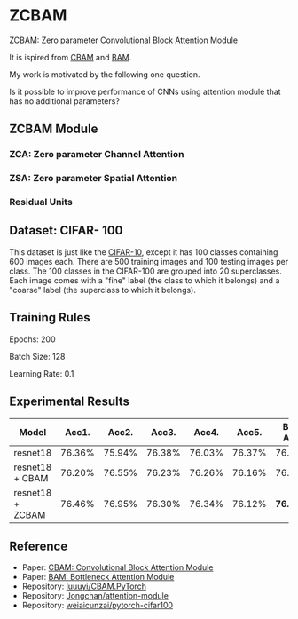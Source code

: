 # ZCBAM
ZCBAM: Zero parameter Convolutional Block Attention Module

It is ispired from [CBAM](https://arxiv.org/pdf/1807.06521.pdf) and [BAM](https://arxiv.org/abs/1807.06514). 

My work is motivated by the following one question.

Is it possible to improve performance of CNNs using attention module that has no additional parameters?

## ZCBAM Module

### ZCA: Zero parameter Channel Attention

### ZSA: Zero parameter Spatial Attention

### Residual Units

## Dataset: CIFAR- 100

This dataset is just like the [CIFAR-10](https://www.cs.toronto.edu/~kriz/cifar.html), except it has 100 classes containing 600 images each. There are 500 training images and 100 testing images per class. The 100 classes in the CIFAR-100 are grouped into 20 superclasses. Each image comes with a "fine" label (the class to which it belongs) and a "coarse" label (the superclass to which it belongs).

## Training Rules

Epochs: 200

Batch Size: 128

Learning Rate: 0.1

## Experimental Results

| Model             | Acc1.        | Acc2.        | Acc3.        | Acc4.        | Acc5.        | Best Acc.        | Avg Acc.        |
| ----------------- | ----------- | ----------- | ----------- | ----------- |----------- |----------- |----------- |
| resnet18 | 76.36%      | 75.94%      | 76.38%      | 76.03%      |76.37%      |76.38%      |76.24% |
| resnet18 + CBAM           |  76.20% | 76.55%      |       76.23%| 76.26%      |76.16%      |76.55%      |76.33% |
| resnet18 + ZCBAM           |  76.46% |       76.95%|       76.30%| 76.34%      |76.12%      |**76.95%**      |**76.52%**|

## Reference

- Paper: [CBAM: Convolutional Block Attention Module](https://arxiv.org/pdf/1807.06521)
- Paper: [BAM: Bottleneck Attention Module](https://arxiv.org/abs/1807.06514)
- Repository: [luuuyi/CBAM.PyTorch](https://github.com/luuuyi/CBAM.PyTorch)
- Repository: [Jongchan/attention-module](https://github.com/Jongchan/attention-module)
- Repository: [weiaicunzai/pytorch-cifar100](https://github.com/weiaicunzai/pytorch-cifar100)
